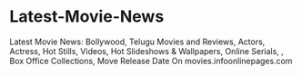 Latest-Movie-News
=================

Latest Movie News: Bollywood, Telugu Movies and Reviews, Actors, Actress, Hot Stills, Videos, Hot Slideshows &amp; Wallpapers, Online Serials, , Box Office Collections, Move Release Date On movies.infoonlinepages.com